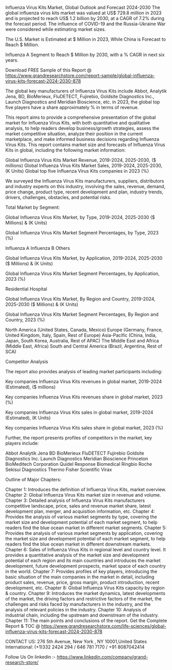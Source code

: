 Influenza Virus Kits Market, Global Outlook and Forecast 2024-2030
The global influenza virus kits market was valued at US$ 729.8 million in 2023 and is projected to reach US$ 1.2 billion by 2030, at a CAGR of 7.2% during the forecast period. The influence of COVID-19 and the Russia-Ukraine War were considered while estimating market sizes.

The U.S. Market is Estimated at $ Million in 2023, While China is Forecast to Reach $ Million.

Influenza A Segment to Reach $ Million by 2030, with a % CAGR in next six years.

Download FREE Sample of this Report @ https://www.grandresearchstore.com/report-sample/global-influenza-virus-kits-forecast-2024-2030-878

The global key manufacturers of Influenza Virus Kits include Abbot, Analytik Jena, BD, BioMerieux, FluDETECT, Fujirebio, Goldsite Diagnostics Inc., Launch Diagnostics and Meridian Bioscience, etc. in 2023, the global top five players have a share approximately % in terms of revenue.

This report aims to provide a comprehensive presentation of the global market for Influenza Virus Kits, with both quantitative and qualitative analysis, to help readers develop business/growth strategies, assess the market competitive situation, analyze their position in the current marketplace, and make informed business decisions regarding Influenza Virus Kits. This report contains market size and forecasts of Influenza Virus Kits in global, including the following market information:

Global Influenza Virus Kits Market Revenue, 2019-2024, 2025-2030, ($ millions)
Global Influenza Virus Kits Market Sales, 2019-2024, 2025-2030, (K Units)
Global top five Influenza Virus Kits companies in 2023 (%)

We surveyed the Influenza Virus Kits manufacturers, suppliers, distributors and industry experts on this industry, involving the sales, revenue, demand, price change, product type, recent development and plan, industry trends, drivers, challenges, obstacles, and potential risks.

Total Market by Segment:

Global Influenza Virus Kits Market, by Type, 2019-2024, 2025-2030 ($ Millions) & (K Units)

Global Influenza Virus Kits Market Segment Percentages, by Type, 2023 (%)

Influenza A
Influenza B
Others

Global Influenza Virus Kits Market, by Application, 2019-2024, 2025-2030 ($ Millions) & (K Units)

Global Influenza Virus Kits Market Segment Percentages, by Application, 2023 (%)

Residential
Hospital

Global Influenza Virus Kits Market, By Region and Country, 2019-2024, 2025-2030 ($ Millions) & (K Units)

Global Influenza Virus Kits Market Segment Percentages, By Region and Country, 2023 (%)

North America (United States, Canada, Mexico)
Europe (Germany, France, United Kingdom, Italy, Spain, Rest of Europe)
Asia-Pacific (China, India, Japan, South Korea, Australia, Rest of APAC)
The Middle East and Africa (Middle East, Africa)
South and Central America (Brazil, Argentina, Rest of SCA)

Competitor Analysis

The report also provides analysis of leading market participants including:

Key companies Influenza Virus Kits revenues in global market, 2019-2024 (Estimated), ($ millions)

Key companies Influenza Virus Kits revenues share in global market, 2023 (%)

Key companies Influenza Virus Kits sales in global market, 2019-2024 (Estimated), (K Units)

Key companies Influenza Virus Kits sales share in global market, 2023 (%)

Further, the report presents profiles of competitors in the market, key players include:

Abbot
Analytik Jena
BD
BioMerieux
FluDETECT
Fujirebio
Goldsite Diagnostics Inc.
Launch Diagnostics
Meridian Bioscience
Princeton BioMeditech Corporation
Quidel
Response Biomedical
Ringbio
Roche
Sekisui Diagnostics
Thermo Fisher Scientific
Virax

Outline of Major Chapters:

Chapter 1: Introduces the definition of Influenza Virus Kits, market overview.
Chapter 2: Global Influenza Virus Kits market size in revenue and volume.
Chapter 3: Detailed analysis of Influenza Virus Kits manufacturers competitive landscape, price, sales and revenue market share, latest development plan, merger, and acquisition information, etc.
Chapter 4: Provides the analysis of various market segments by type, covering the market size and development potential of each market segment, to help readers find the blue ocean market in different market segments.
Chapter 5: Provides the analysis of various market segments by application, covering the market size and development potential of each market segment, to help readers find the blue ocean market in different downstream markets.
Chapter 6: Sales of Influenza Virus Kits in regional level and country level. It provides a quantitative analysis of the market size and development potential of each region and its main countries and introduces the market development, future development prospects, market space of each country in the world.
Chapter 7: Provides profiles of key players, introducing the basic situation of the main companies in the market in detail, including product sales, revenue, price, gross margin, product introduction, recent development, etc.
Chapter 8: Global Influenza Virus Kits capacity by region & country.
Chapter 9: Introduces the market dynamics, latest developments of the market, the driving factors and restrictive factors of the market, the challenges and risks faced by manufacturers in the industry, and the analysis of relevant policies in the industry.
Chapter 10: Analysis of industrial chain, including the upstream and downstream of the industry.
Chapter 11: The main points and conclusions of the report.
Get the Complete Report & TOC @ https://www.grandresearchstore.com/life-sciences/global-influenza-virus-kits-forecast-2024-2030-878

CONTACT US:
276 5th Avenue, New York , NY 10001,United States
International: (+1)332 2424 294 / 646 781 7170 / +91 8087042414

Follow Us On linkedin :- https://www.linkedin.com/company/grand-research-store/
